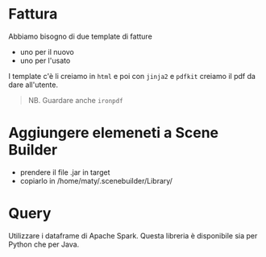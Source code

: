 # Fattura

Abbiamo bisogno di due template di fatture

- uno per il nuovo
- uno per l'usato

I template c'è li creiamo in `html` e poi con `jinja2` e `pdfkit` creiamo il pdf da dare all'utente.

> NB. Guardare anche `ironpdf`

# Aggiungere elemeneti a Scene Builder

- prendere il file .jar in target
- copiarlo in /home/maty/.scenebuilder/Library/

# Query

Utilizzare i dataframe di Apache Spark. Questa libreria è disponibile sia per Python che per Java.